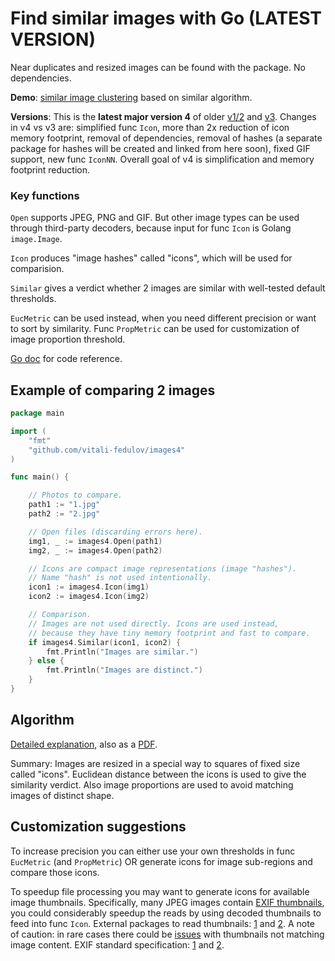# Find similar images with Go (LATEST VERSION)

Near duplicates and resized images can be found with the package. No dependencies.

**Demo**: [similar image clustering](https://vitali-fedulov.github.io/similar.pictures/) based on similar algorithm.

**Versions**: This is the **latest major version 4** of older [v1/2](https://github.com/vitali-fedulov/images) and [v3](https://github.com/vitali-fedulov/images3). Changes in v4 vs v3 are: simplified func `Icon`, more than 2x reduction of icon memory footprint, removal of dependencies, removal of hashes (a separate package for hashes will be created and linked from here soon), fixed GIF support, new func `IconNN`. Overall goal of v4 is simplification and memory footprint reduction.

### Key functions

`Open` supports JPEG, PNG and GIF. But other image types can be used through third-party decoders, because input for func `Icon` is Golang `image.Image`.

`Icon` produces "image hashes" called "icons", which will be used for comparision.

`Similar` gives a verdict whether 2 images are similar with well-tested default thresholds.

`EucMetric` can be used instead, when you need different precision or want to sort by similarity. Func `PropMetric` can be used for customization of image proportion threshold.

[Go doc](https://pkg.go.dev/github.com/vitali-fedulov/images4) for code reference.

## Example of comparing 2 images

```go
package main

import (
	"fmt"
	"github.com/vitali-fedulov/images4"
)

func main() {

	// Photos to compare.
	path1 := "1.jpg"
	path2 := "2.jpg"

	// Open files (discarding errors here).
	img1, _ := images4.Open(path1)
	img2, _ := images4.Open(path2)

	// Icons are compact image representations (image "hashes").
	// Name "hash" is not used intentionally.
	icon1 := images4.Icon(img1)
	icon2 := images4.Icon(img2)

	// Comparison.
	// Images are not used directly. Icons are used instead,
	// because they have tiny memory footprint and fast to compare.
	if images4.Similar(icon1, icon2) {
		fmt.Println("Images are similar.")
	} else {
		fmt.Println("Images are distinct.")
	}
}
```

## Algorithm

[Detailed explanation](https://vitali-fedulov.github.io/similar.pictures/algorithm-for-perceptual-image-comparison.html), also as a [PDF](https://github.com/vitali-fedulov/research/blob/main/Algorithm%20for%20perceptual%20image%20comparison.pdf).

Summary: Images are resized in a special way to squares of fixed size called "icons". Euclidean distance between the icons is used to give the similarity verdict. Also image proportions are used to avoid matching images of distinct shape.

## Customization suggestions

To increase precision you can either use your own thresholds in func `EucMetric` (and `PropMetric`) OR generate icons for image sub-regions and compare those icons.

To speedup file processing you may want to generate icons for available image thumbnails. Specifically, many JPEG images contain [EXIF thumbnails](https://vitali-fedulov.github.io/similar.pictures/jpeg-thumbnail-reader.html), you could considerably speedup the reads by using decoded thumbnails to feed into func `Icon`. External packages to read thumbnails: [1](https://github.com/dsoprea/go-exif) and [2](https://github.com/rwcarlsen/goexif). A note of caution: in rare cases there could be [issues](https://security.stackexchange.com/questions/116552/the-history-of-thumbnails-or-just-a-previous-thumbnail-is-embedded-in-an-image/201785#201785) with thumbnails not matching image content. EXIF standard specification: [1](https://www.media.mit.edu/pia/Research/deepview/exif.html) and [2](https://www.exif.org/Exif2-2.PDF).
